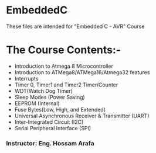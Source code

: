 # EmbeddedC
These files are intended for "Embedded C - AVR" Course
# The Course Contents:-
- Introduction to Atmega 8 Microcontroller
- Introduction to ATMega8/ATMega16/Atmega32 features
- Interrupts
- Timer 0, Timer1 and Timer2 Timer/Counter
- WDT(Watch Dog Timer)
- Sleep Modes (Power Saving)
- EEPROM (Internal)
- Fuse Bytes(Low, High, and Extended)
- Universal Asynchronous Receiver & Transmitter (UART)
- Inter-Integrated Circuit (I2C)
- Serial Peripheral Interface (SPI)

### Instructor: Eng. Hossam Arafa
